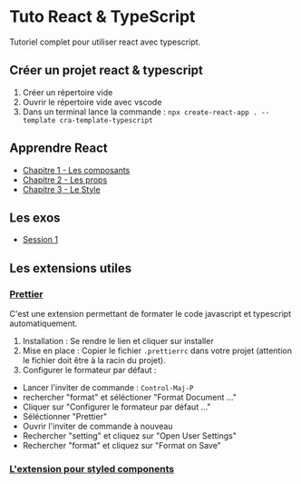 # Tuto React & TypeScript

Tutoriel complet pour utiliser react avec typescript.

## Créer un projet react & typescript

1. Créer un répertoire vide
2. Ouvrir le répertoire vide avec vscode
3. Dans un terminal lance la commande : `npx create-react-app . --template cra-template-typescript`

## Apprendre React

- [Chapitre 1 - Les composants](./doc/components.md)
- [Chapitre 2 - Les props](./doc/props.md)
- [Chapitre 3 - Le Style](./doc/style.md)

## Les exos

- [Session 1](./doc/exos/session1.md)

## Les extensions utiles

### [Prettier](https://marketplace.visualstudio.com/items?itemName=esbenp.prettier-vscode)

C'est une extension permettant de formater le code javascript et typescript automatiquement.

1. Installation : Se rendre le lien et cliquer sur installer
2. Mise en place : Copier le fichier `.prettierrc` dans votre projet (attention le fichier doit être à la racin du projet).
3. Configurer le formateur par défaut :

- Lancer l'inviter de commande : `Control-Maj-P`
- rechercher "format" et séléctioner "Format Document ..."
- Cliquer sur "Configurer le formateur par défaut ..."
- Séléctionner "Prettier"
- Ouvrir l'inviter de commande à nouveau
- Rechercher "setting" et cliquez sur "Open User Settings"
- Rechercher "format" et cliquez sur "Format on Save"

### [L'extension pour styled components](https://marketplace.visualstudio.com/items?itemName=styled-components.vscode-styled-components)
